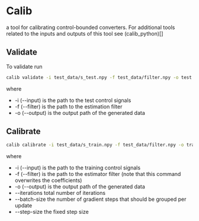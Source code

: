 # Calib 

a tool for calibrating control-bounded converters.
For additional tools related to the inputs and outputs of this tool see (calib_python)[]


## Validate

To validate run

```bash
calib validate -i test_data/s_test.npy -f test_data/filter.npy -o test.npy
```
where
- -i (--input) is the path to the test control signals
- -f (--filter) is the path to the estimation filter
- -o (--output) is the output path of the generated data


## Calibrate

```bash
calib calibrate -i test_data/s_train.npy -f test_data/filter.npy -o train.npy --iterations 100000000 --batch-size 200 --step-size 1e-5
```
where 
- -i (--input) is the path to the training control signals
- -f (--filter) is the path to the estimator filter (note that this command overwrites the coefficients)
- -o (--output) is the output path of the generated data
- --iterations total number of iterations
- --batch-size the number of gradient steps that should be grouped per update
- --step-size the fixed step size